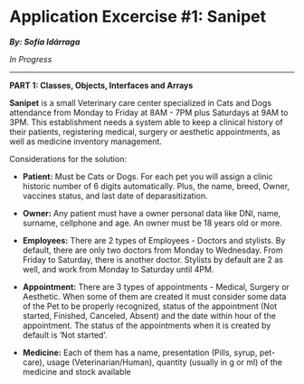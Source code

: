 # Application Excercise #1: Sanipet

**_By: Sofía Idárraga_**

_In Progress_

---

**PART 1: Classes, Objects, Interfaces and Arrays**

**Sanipet** is a small Veterinary care center specialized in Cats and Dogs attendance from
Monday to Friday at 8AM - 7PM plus Saturdays at 9AM to 3PM. This establishment
needs a system able to keep a clinical history of their patients, registering medical,
surgery or aesthetic appointments, as well as medicine inventory management.

Considerations for the solution:
- **Patient:** Must be Cats or Dogs. For each pet you will assign a clinic historic number
  of 6 digits automatically. Plus, the name, breed, Owner, vaccines status, and last
  date of deparasitization.

- **Owner:** Any patient must have a owner personal data like DNI, name, surname,
  cellphone and age. An owner must be 18 years old or more.

- **Employees:** There are 2 types of Employees - Doctors and stylists. By default, there
  are only two doctors from Monday to Wednesday. From Friday to Saturday, there is
  another doctor. Stylists by default are 2 as well, and work from Monday to Saturday
  until 4PM.

- **Appointment:**  There are 3 types of appointments - Medical, Surgery or Aesthetic.
  When some of them are created it must consider some data of the Pet to be
  properly recognized, status of the appointment (Not started, Finished, Canceled,
  Absent) and the date within hour of the appointment. The status of the
  appointments when it is created by default is ‘Not started’.

- **Medicine:** Each of them has a name, presentation (Pills, syrup, pet-care), usage
  (Veterinarian/Human), quantity (usually in g or ml) of the medicine and stock
  available